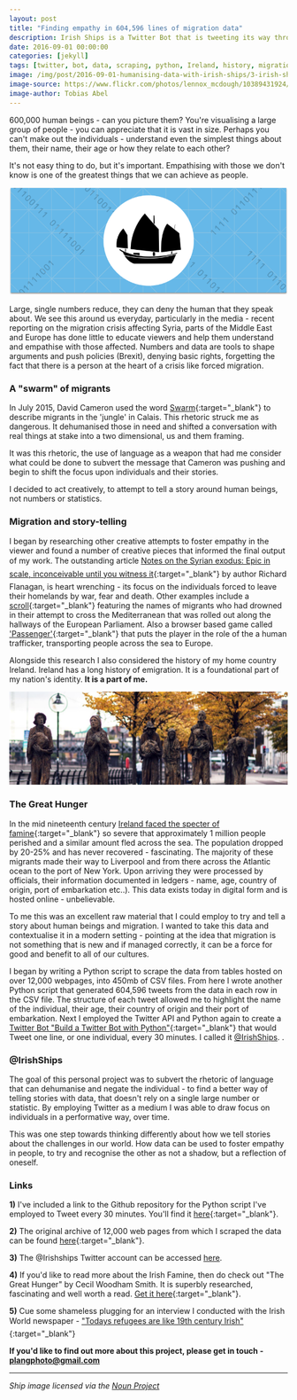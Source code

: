 ```yaml
---
layout: post
title: "Finding empathy in 604,596 lines of migration data"
description: Irish Ships is a Twitter Bot that is tweeting its way through every human being to have arrived in New York Harbour during the Great Famine in Ireland (1846 - 1851)
date: 2016-09-01 00:00:00
categories: [jekyll]
tags: [twitter, bot, data, scraping, python, Ireland, history, migration, portfolio, humanism]
image: /img/post/2016-09-01-humanising-data-with-irish-ships/3-irish-ships-1.jpg
image-source: https://www.flickr.com/photos/lennox_mcdough/10389431924/in/photolist-gQ5y9C-pUvV5X-9GJMw5-qyQHuc-88YMJT-5VhvAe-f2Y95t-pgcmxD-oYZjBm-oYZDHg-76odQz-8RQ1oZ-8Qd5pN-brsFHm-H2xiu-H2CTM-92qU3Z-8MbJMS-6mx7k9-7M3YTP-7HraDF-nnvxK4-5TbYir-dZAfkZ-dKnMPH-pJ8J8A-5pGRXQ-q3FN5N-7vfAFk-86Qb9Z-fDa9iR-jeZug9-6fMujm-6wNmZj-86Tgw1-jeXjz7-ntGEUp-92qUfH-brsF6j-oYZafL-GdTJqa-egRXk9-zsejUL-5pGPnQ-qySeU6-b25Rpk-buxqF8-qP1cg9-ebKKVX-6Nki8U
image-author: Tobias Abel
---
```


600,000 human beings - can you picture them? You're visualising a large group of people - you can appreciate that it is vast in size. Perhaps you can't make out the individuals - understand even the simplest things about them, their name, their age or how they relate to each other?

It's not easy thing to do, but it's important. Empathising with those we don't know is one of the greatest things that we can achieve as people.

![Irish Ships: The Great Hunger Twitter bot](/img/post/2016-09-01-humanising-data-with-irish-ships/3-irish-ships.png "Irish Ships: The Great Hunger Twitter bot")

Large, single numbers reduce, they can deny the human that they speak about. We see this around us everyday, particularly in the media - recent reporting on the migration crisis affecting Syria, parts of the Middle East and Europe has done little to educate viewers and help them understand and empathise with those affected. Numbers and data are tools to shape arguments and push policies (Brexit), denying basic rights, forgetting the fact that there is a person at the heart of a crisis like forced migration.

### A "swarm" of migrants

In July 2015, David Cameron used the word [Swarm](http://www.theguardian.com/uk-news/2015/jul/30/david-cameron-migrant-swarm-language-condemned "David Cameron Migrant Language"){:target="_blank"} to describe migrants in the 'jungle' in Calais. This rhetoric struck me as dangerous. It dehumanised those in need and shifted a conversation with real things at stake into a two dimensional, us and them framing.

It was this rhetoric, the use of language as a weapon that had me consider what could be done to subvert the message that Cameron was pushing and begin to shift the focus upon individuals and their stories.

I decided to act creatively, to attempt to tell a story around human beings, not numbers or statistics.

### Migration and story-telling

I began by researching other creative attempts to foster empathy in the viewer and found a number of creative pieces that informed the final output of my work. The outstanding article [Notes on the Syrian exodus: Epic in scale, inconceivable until you witness it](http://www.theguardian.com/world/2016/mar/05/great-syrian-refugee-crisis-exodus-epic-inconceivable-witness-lebos-islamic-state "Notes on the Syrian exodus: Epic in scale, inconceivable until you witness it"){:target="_blank"} by author Richard Flanagan, is heart wrenching - its focus on the individuals forced to leave their homelands by war, fear and death. Other examples include a [scroll](https://twitter.com/rmw/status/594156245734535168 "Migrant Scroll Game"){:target="_blank"} featuring the names of migrants who had drowned in their attempt to cross the Mediterranean that was rolled out along the hallways of the European Parliament. Also a browser based game called ['Passenger'](https://boingboing.net/2015/08/25/passengers-is-a-game-about-the.html "Migrant Passenger Game"){:target="_blank"} that puts the player in the role of the a human trafficker, transporting people across the sea to Europe.

Alongside this research I also considered the history of my home country Ireland. Ireland has a long history of emigration. It is a foundational part of my nation's identity. **It is a part of me.**

![Irish Ships: The Great Hunger Twitter bot](/img/post/2016-09-01-humanising-data-with-irish-ships/3-irish-ships-1.jpg "Irish Ships: The Great Hunger Twitter bot")

### The Great Hunger

In the mid nineteenth century [Ireland faced the specter of famine](https://en.wikipedia.org/wiki/Great_Famine_(Ireland) "Irish potato famine"){:target="_blank"} so severe that approximately 1 million people perished and a similar amount fled across the sea. The population dropped by 20-25% and has never recovered - fascinating. The majority of these migrants made their way to Liverpool and from there across the Atlantic ocean to the port of New York. Upon arriving they were processed by officials, their information documented in ledgers - name, age, country of origin, port of embarkation etc..). This data exists today in digital form and is hosted online - unbelievable.

To me this was an excellent raw material that I could employ to try and tell a story about human beings and migration. I wanted to take this data and contextualise it in a modern setting - pointing at the idea that migration is not something that is new and if managed correctly, it can be a force for good and benefit to all of our cultures.

I began by writing a Python script to scrape the data from tables hosted on over 12,000 webpages, into 450mb of CSV files. From here I wrote another Python script that generated 604,596 tweets from the data in each row in the CSV file. The structure of each tweet allowed me to highlight the name of the individual, their age, their country of origin and their port of embarkation. Next I employed the Twitter API and Python again to create a [Twitter Bot "Build a Twitter Bot with Python"](http://marydickson.com/build-a-twitter-bot-with-python/){:target="_blank"} that would Tweet one line, or one individual, every 30 minutes. I called it [@IrishShips](https://twitter.com/IrishShips "The Great Hunger: @IrishShips"). .

### @IrishShips

The goal of this personal project was to subvert the rhetoric of language that can dehumanise and negate the individual - to find a better way of telling stories with data, that doesn't rely on a single large number or statistic. By employing Twitter as a medium I was able to draw focus on individuals in a performative way, over time.

This was one step towards thinking differently about how we tell stories about the challenges in our world. How data can be used to foster empathy in people, to try and recognise the other as not a shadow, but a reflection of oneself.

### Links

**1)** I've included a link to the Github repository for the Python script I've employed to Tweet every 30 minutes. You'll find it [here](https://github.com/langphil/-.txt-_twitter_bot "Twitter Bot Repository on Github"){:target="_blank"}.

**2)** The original archive of 12,000 web pages from which I scraped the data can be found [here](https://aad.archives.gov/aad/fielded-search.jsp?dt=180&tf=F&cat=TS20&bc=,sl "AAP Archive"){:target="_blank"}.

**3)** The @Irishships Twitter account can be accessed [here](https://twitter.com/IrishShips "The Great Hunger: @IrishShips").

**4)** If you'd like to read more about the Irish Famine, then do check out "The Great Hunger" by Cecil Woodham Smith. It is superbly researched, fascinating and well worth a read. [Get it here](https://www.amazon.co.uk/Great-Hunger-Ireland-1845-1849/dp/014014515X/ref=sr_1_1?ie=UTF8&qid=1463857493&sr=8-1&keywords=the+great+hunger "The Great Hunger Book"){:target="_blank"}.

**5)** Cue some shameless plugging for an interview I conducted with the Irish World newspaper - ["Todays refugees are like 19th century Irish"](http://www.theirishworld.com/todays-refugees-like-19th-century-irish/ "Todays refugees are like 19th century Irish"){:target="_blank"}

**If you'd like to find out more about this project, please get in touch - [plangphoto@gmail.com](mailto:plangphoto@gmail.com "Get in touch")**

***

*Ship image licensed via the [Noun Project](https://thenounproject.com/term/boat/5263/ "Image credit")*
